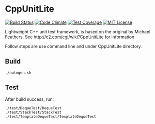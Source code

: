 # CppUnitLite
[![Build Status][travis_image]][travis_url]
[![Code Climate][codeclimate_image]][codeclimate_url]
[![Test Coverage][testcoverage_image]][testcoverage_url]
[![MIT License][license-image]][license-url]

Lightweight C++ unit test framework, is based on the original by Michael Feathers.
See http://c2.com/cgi/wiki?CppUnitLite for information.

Follow steps are use command line and under CppUnitLite directory.
## Build
<pre><code>./autogen.sh
</code></pre>

## Test
After build success, run:
<pre><code>./test/DequeTest/DequeTest
./test/StackTest/StackTest
./test/TemplateDequeTest/TemplateDequeTest
</code></pre>

[travis_image]: https://travis-ci.org/ietjxdl/CppUnitLite.svg
[travis_url]: https://travis-ci.org/ietjxdl/CppUnitLite

[codeclimate_image]: https://codeclimate.com/github/ietjxdl/CppUnitLite/badges/issue_count.svg
[codeclimate_url]: https://codeclimate.com/github/ietjxdl/CppUnitLite

[testcoverage_image]: https://codeclimate.com/github/ietjxdl/CppUnitLite/badges/coverage.svg
[testcoverage_url]: https://codeclimate.com/github/ietjxdl/CppUnitLite

[license-image]: http://img.shields.io/badge/license-MIT-blue.svg?style=flat
[license-url]: LICENSE
